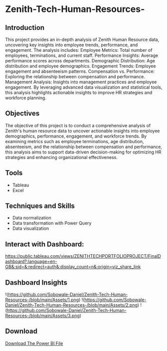 # Zenith-Tech-Human-Resources-

## Introduction
This project provides an in-depth analysis of Zenith Human Resource data, uncovering key insights into employee trends, performance, and engagement. The analysis includes:
Employee Metrics: Total number of employees, terminations, and current staff.
Performance Insights: Average performance scores across departments.
Demographic Distribution: Age distribution and employee demographics.
Engagement Trends: Employee engagement and absenteeism patterns.
Compensation vs. Performance: Exploring the relationship between compensation and performance.
Management Analysis: Insights into management practices and employee engagement.
By leveraging advanced data visualization and statistical tools, this analysis highlights actionable insights to improve HR strategies and workforce planning.
## Objectives
The objective of this project is to conduct a comprehensive analysis of Zenith's human resource data to uncover actionable insights into employee demographics, performance, engagement, and workforce trends. By examining metrics such as employee terminations, age distribution, absenteeism, and the relationship between compensation and performance, this analysis aims to support data-driven decision-making for optimizing HR strategies and enhancing organizational effectiveness.
## Tools
- Tableau
- Excel
## Techniques and Skills
- Data normalization
- Data transformation with Power Query
- Data visualization
## Interact with Dashboard: 
https://public.tableau.com/views/ZENITHTECHPORTFOLIOPROJECT/FinalDashboard?:language=en-GB&:sid=&:redirect=auth&:display_count=n&:origin=viz_share_link
## Dashboard Insights
!(https://github.com/Sobowale-Daniel/Zenith-Tech-Human-Resources-/blob/main/Assets/1.png)
!(https://github.com/Sobowale-Daniel/Zenith-Tech-Human-Resources-/blob/main/Assets/2.png)
!(https://github.com/Sobowale-Daniel/Zenith-Tech-Human-Resources-/blob/main/Assets/3.png)
## Download
<a href = https://github.com/Sobowale-Daniel/Zenith-Tech-Human-Resources-/blob/60912e0a18e45e8eb310ae5d0c52a5c6440210df/Assets/SOBOWALE%20DANIEL%20ZENITH%20TECH%20PORTFOLIO%20PROJECT.twbx> Download The Power BI File </a>



 

  





